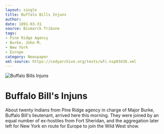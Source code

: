 ```yaml
---
layout: single
title: Buffalo Bills Injuns
author: 
date: 1891-03-31
source: Bismarck Tribune
tags:
- Pine Ridge Agency
- Burke, John M.
- New York
- Europe
category: Newspaper
xml-source: https://codyarchive.org/texts/wfc.nsp03436.xml
---
```


![Buffalo Bills Injuns](https://codyarchive.org/figures/250/wfc.nsp03436.1.jpg "Buffalo Bills Injuns")

# Buffalo Bill's Injuns

About twenty Indians from Pine Ridge agency in charge of Major Burke, Buffalo Bill's lieutenant, arrived here this morning. They were joined by an equal number of ex-hostiles from Fort Sheridan, and the aggregation later left for New York en route for Europe to join the Wild West show.
